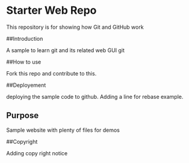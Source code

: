 # Starter Web Repo

This repository is for showing how Git and GitHub work

##Introduction 

A sample to learn git and its related web GUI git

##How to use

Fork this repo and contribute to this. 

##Deployement

deploying the sample code to github. Adding a line for rebase example.

## Purpose

Sample website with plenty of files for demos

##Copyright

Adding copy right notice
